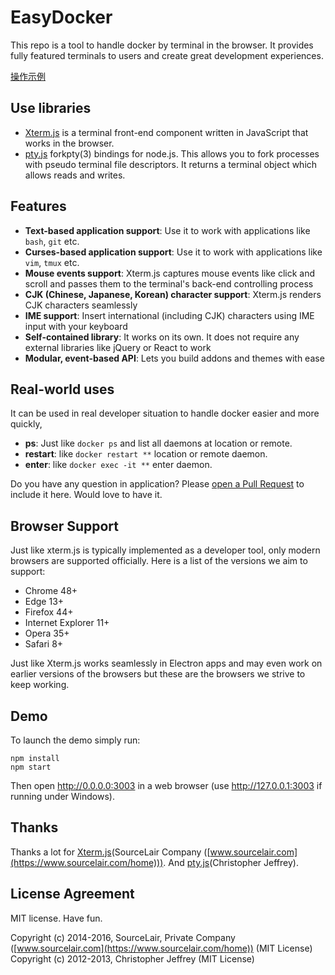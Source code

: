 # EasyDocker

This repo is a tool to handle docker by terminal in the browser.
It provides fully featured terminals to users and create great development experiences.

[操作示例](./easydocker.gif)

## Use libraries
- [Xterm.js](https://github.com/sourcelair/xterm.js) is a terminal front-end component written in JavaScript that works in the browser.
- [pty.js](pty.js) forkpty(3) bindings for node.js. This allows you to fork processes with pseudo terminal file descriptors. It returns a terminal object which allows reads and writes.

## Features
- **Text-based application support**: Use it to work with applications like `bash`, `git` etc.
- **Curses-based application support**: Use it to work with applications like `vim`, `tmux` etc.
- **Mouse events support**: Xterm.js captures mouse events like click and scroll and passes them to the terminal's back-end controlling process
- **CJK (Chinese, Japanese, Korean) character support**: Xterm.js renders CJK characters seamlessly
- **IME support**: Insert international (including CJK) characters using IME input with your keyboard
- **Self-contained library**: It works on its own. It does not require any external libraries like jQuery or React to work
- **Modular, event-based API**: Lets you build addons and themes with ease

## Real-world uses
It can be used in real developer situation to handle docker easier and more quickly,
- **ps**: Just like `docker ps` and list all daemons at location or remote.
- **restart**: like `docker restart **` location or remote daemon.
- **enter**: like `docker exec -it **` enter daemon.

Do you have any question in application? Please [open a Pull Request](https://github.com/lqs469/easy-docker/pulls) to include it here. Would love to have it.

## Browser Support

Just like xterm.js is typically implemented as a developer tool, only modern browsers are supported officially. Here is a list of the versions we aim to support:

- Chrome 48+
- Edge 13+
- Firefox 44+
- Internet Explorer 11+
- Opera 35+
- Safari 8+

Just like Xterm.js works seamlessly in Electron apps and may even work on earlier versions of the browsers but these are the browsers we strive to keep working.

## Demo

To launch the demo simply run:

```
npm install
npm start
```

Then open http://0.0.0.0:3003 in a web browser (use http://127.0.0.1:3003 if running under Windows).

## Thanks

Thanks a lot for [Xterm.js](https://github.com/sourcelair/xterm.js)(SourceLair Company ([www.sourcelair.com](https://www.sourcelair.com/home))).
And [pty.js](https://github.com/chjj/pty.js)(Christopher Jeffrey).

## License Agreement

MIT license. Have fun.

Copyright (c) 2014-2016, SourceLair, Private Company ([www.sourcelair.com](https://www.sourcelair.com/home)) (MIT License)
Copyright (c) 2012-2013, Christopher Jeffrey (MIT License)
